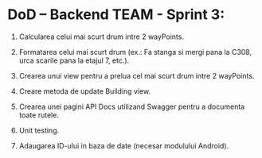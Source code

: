 
# DoD – Backend TEAM - Sprint 3:

1. Calcularea celui mai scurt drum intre 2 wayPoints.

2. Formatarea celui mai scurt drum (ex.: Fa stanga si mergi pana la C308, urca scarile pana la etajul 7, etc.).

3. Crearea unui view pentru a prelua cel mai scurt drum intre 2 wayPoints.

4. Creare metoda de update Building view.

5. Crearea unei pagini API Docs utilizand Swagger pentru a documenta toate rutele.

6. Unit testing.

7. Adaugarea ID-ului in baza de date (necesar modulului Android).